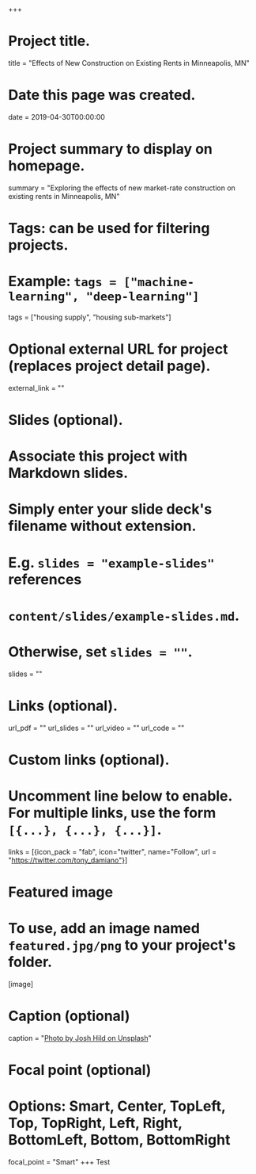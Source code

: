 +++
# Project title.
title = "Effects of New Construction on Existing Rents in Minneapolis, MN"

# Date this page was created.
date = 2019-04-30T00:00:00

# Project summary to display on homepage.
summary = "Exploring the effects of new market-rate construction on existing rents in Minneapolis, MN"

# Tags: can be used for filtering projects.
# Example: `tags = ["machine-learning", "deep-learning"]`
tags = ["housing supply", "housing sub-markets"]

# Optional external URL for project (replaces project detail page).
external_link = ""

# Slides (optional).
#   Associate this project with Markdown slides.
#   Simply enter your slide deck's filename without extension.
#   E.g. `slides = "example-slides"` references 
#   `content/slides/example-slides.md`.
#   Otherwise, set `slides = ""`.
slides = ""

# Links (optional).
url_pdf = ""
url_slides = ""
url_video = ""
url_code = ""

# Custom links (optional).
#   Uncomment line below to enable. For multiple links, use the form `[{...}, {...}, {...}]`.
links = [{icon_pack = "fab", icon="twitter", name="Follow", url = "https://twitter.com/tony_damiano"}]

# Featured image
# To use, add an image named `featured.jpg/png` to your project's folder. 
[image]
  # Caption (optional)
  caption = "[Photo by Josh Hild on Unsplash](https://unsplash.com/photos/mO1LXRLeLFs)"
  
  # Focal point (optional)
  # Options: Smart, Center, TopLeft, Top, TopRight, Left, Right, BottomLeft, Bottom, BottomRight
  focal_point = "Smart"
+++
Test